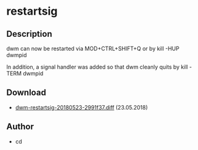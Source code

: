 # restartsig

## Description

dwm can now be restarted via MOD+CTRL+SHIFT+Q or by kill -HUP dwmpid

In addition, a signal handler was added so that dwm cleanly quits by kill -TERM dwmpid


## Download

 * [dwm-restartsig-20180523-2991f37.diff](dwm-restartsig-20180523-2991f37.diff) (23.05.2018)

## Author

 * cd
